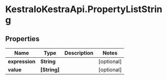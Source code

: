 # KestraIoKestraApi.PropertyListString

## Properties

Name | Type | Description | Notes
------------ | ------------- | ------------- | -------------
**expression** | **String** |  | [optional] 
**value** | **[String]** |  | [optional] 



